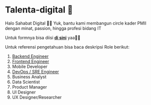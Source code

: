 # Talenta-digital :deciduous_tree:

Halo Sahabat Digital 👋🏻
Yuk, bantu kami membangun circle kader PMII dengan minat, passion, hingga profesi bidang IT 

Untuk formnya bisa diisi [**di sini**](https://forms.gle/2ktVwEDKDBtuoPcXA) yaa👌🏻


Untuk referensi pengetahuan bisa baca deskripsi Role berikut:

1. [Backend Engineer](https://github.com/pmiidev/talenta-digital/blob/main/Backend-Engineer.md)
2. [Frontend Engineer](https://github.com/pmiidev/talenta-digital/blob/main/Frontend-Engineer.md)
3. Mobile Developer
4. [DevOps / SRE Engineer](https://github.com/pmiidev/talenta-digital/blob/main/Devops-Engineer.md)
5. Business Analyst
6. Data Scientist
7. Product Manager
8. UI Designer
9. UX Designer/Researcher
